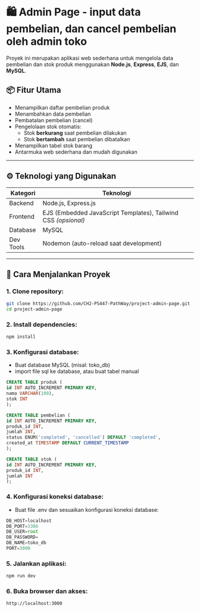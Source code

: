 # 🛍️ Admin Page - input data pembelian, dan cancel pembelian oleh admin toko

Proyek ini merupakan aplikasi web sederhana untuk mengelola data pembelian dan stok produk menggunakan **Node.js**, **Express**, **EJS**, dan **MySQL**.

## 📦 Fitur Utama

- Menampilkan daftar pembelian produk
- Menambahkan data pembelian
- Pembatalan pembelian (cancel)
- Pengelolaan stok otomatis:
  - Stok **berkurang** saat pembelian dilakukan
  - Stok **bertambah** saat pembelian dibatalkan
- Menampilkan tabel stok barang
- Antarmuka web sederhana dan mudah digunakan

---

## ⚙️ Teknologi yang Digunakan

| Kategori  | Teknologi                                                      |
| --------- | -------------------------------------------------------------- |
| Backend   | Node.js, Express.js                                            |
| Frontend  | EJS (Embedded JavaScript Templates), Tailwind CSS _(opsional)_ |
| Database  | MySQL                                                          |
| Dev Tools | Nodemon (auto-reload saat development)                         |

---

## 🔧 Cara Menjalankan Proyek

### 1. Clone repository:

```bash
git clone https://github.com/CH2-PS447-PathWay/project-admin-page.git
cd project-admin-page
```

### 2. Install dependencies:

```bash
npm install
```

### 3. Konfigurasi database:

- Buat database MySQL (misal: toko_db)
- import file sql ke database, atau buat tabel manual

```sql
CREATE TABLE produk (
id INT AUTO_INCREMENT PRIMARY KEY,
nama VARCHAR(100),
stok INT
);

CREATE TABLE pembelian (
id INT AUTO_INCREMENT PRIMARY KEY,
produk_id INT,
jumlah INT,
status ENUM('completed', 'cancelled') DEFAULT 'completed',
created_at TIMESTAMP DEFAULT CURRENT_TIMESTAMP
);

CREATE TABLE stok (
id INT AUTO_INCREMENT PRIMARY KEY,
produk_id INT,
jumlah INT
);
```

### 4. Konfigurasi koneksi database:

- Buat file .env dan sesuaikan konfigurasi koneksi database:

```javascript
DB_HOST=localhost
DB_PORT=3306
DB_USER=root
DB_PASSWORD=
DB_NAME=toko_db
PORT=3000
```

### 5. Jalankan aplikasi:

```bash
npm run dev
```

### 6. Buka browser dan akses:

```
http://localhost:3000
```
